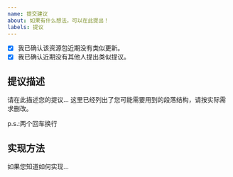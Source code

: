 ```yaml
---
name: 提交建议
about: 如果有什么想法，可以在此提出！
labels: 提议
---
```

- [x] 我已确认该资源包近期没有类似更新。
- [x] 我已确认近期没有其他人提出类似提议。

## 提议描述
请在此描述您的提议...
这里已经列出了您可能需要用到的段落结构，请按实际需求删改。

p.s.:两个回车换行

## 实现方法
如果您知道如何实现...
